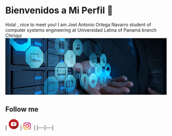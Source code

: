 # Bienvenidos a Mi Perfil 👋

Hola! , nice to meet you! I am Joel Antonio Ortega Navarro student of computer systems 
engineering at Universidad Latina of Panamá branch Chiriqui
![](https://github.com/JoelOrtega27/JoelOrtega27/blob/master/images/unnamed.jpg?raw=true)

## Follow me
| [<img src= "https://github.com/JoelOrtega27/JoelOrtega27/blob/master/images/Y.png?raw=true" alt="youtube logo" width="34">](https://www.youtube.com/channel/UCpAq5YgI4HsMb7anTbFn7Xw?view_as=subscriber) 
|[<img src= "https://github.com/JoelOrtega27/JoelOrtega27/blob/master/images/I.png?raw=true" alt="Instagram logo" width="34">](https://www.instagram.com/invites/contact/?i=m1zkbcjdgbpl&utm_content=dirasx) |
|---|---|

